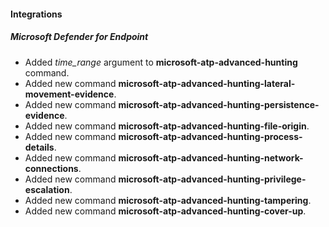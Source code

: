 
#### Integrations
##### Microsoft Defender for Endpoint
- Added *time_range* argument to **microsoft-atp-advanced-hunting** command.
- Added new command **microsoft-atp-advanced-hunting-lateral-movement-evidence**.
- Added new command **microsoft-atp-advanced-hunting-persistence-evidence**.
- Added new command **microsoft-atp-advanced-hunting-file-origin**.
- Added new command **microsoft-atp-advanced-hunting-process-details**.
- Added new command **microsoft-atp-advanced-hunting-network-connections**.
- Added new command **microsoft-atp-advanced-hunting-privilege-escalation**.
- Added new command **microsoft-atp-advanced-hunting-tampering**.
- Added new command **microsoft-atp-advanced-hunting-cover-up**.
